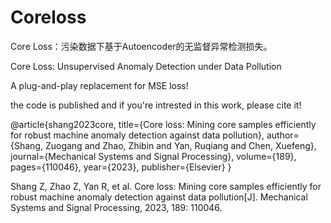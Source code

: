 # Coreloss

Core Loss：污染数据下基于Autoencoder的无监督异常检测损失。

Core Loss: Unsupervised Anomaly Detection under Data Pollution

A plug-and-play replacement for MSE loss!

the code is published and if you're intrested in this work, please cite it!

@article{shang2023core,
  title={Core loss: Mining core samples efficiently for robust machine anomaly detection against data pollution},
  author={Shang, Zuogang and Zhao, Zhibin and Yan, Ruqiang and Chen, Xuefeng},
  journal={Mechanical Systems and Signal Processing},
  volume={189},
  pages={110046},
  year={2023},
  publisher={Elsevier}
}

Shang Z, Zhao Z, Yan R, et al. Core loss: Mining core samples efficiently for robust machine anomaly detection against data pollution[J]. Mechanical Systems and Signal Processing, 2023, 189: 110046.



